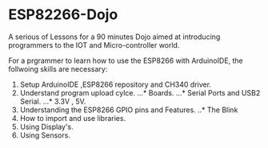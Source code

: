 # ESP82266-Dojo
A serious of Lessons for a 90 minutes Dojo aimed at introducing  programmers to the IOT and Micro-controller world.

For a prgrammer to learn how to use the ESP8266 with ArduinoIDE, the follwoing skills are necessary:

1. Setup ArduinoIDE ,ESP8266 repository and CH340 driver.
1. Understand program upload cylce. 
...* Boards. 
...* Serial Ports and USB2 Serial. 
...* 3.3V , 5V. 
1. Understanding the ESP8266 GPIO pins and Features. 
 ..* The Blink
1. How to import and use libraries.
1. Using Display's.
1. Using Sensors.

